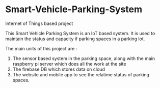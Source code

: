 # Smart-Vehicle-Parking-System
Internet of Things based project

This Smart Vehicle Parking System is an IoT based system. It is used to maintain the status and capacity if parking spaces in a parking lot.

The main units of this project are :

1. The sensor based system in the parking space, along with the main raspberry pi server which does all the work at the site
2. The firebase DB which stores data on cloud
3. The website and mobile app to see the relatime status of parking spaces.
